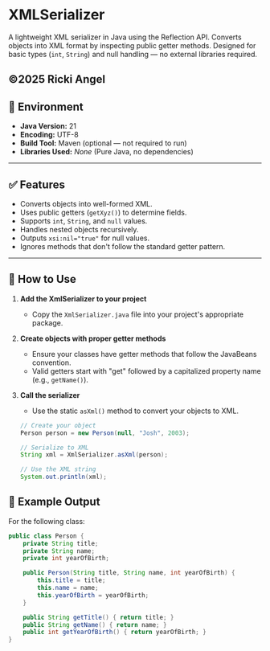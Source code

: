 # XMLSerializer

A lightweight XML serializer in Java using the Reflection API. Converts objects into XML format by inspecting public getter methods. Designed for basic types (`int`, `String`) and null handling — no external libraries required.

©2025 Ricki Angel
---

## 🔧 Environment

- **Java Version:** 21
- **Encoding:** UTF-8
- **Build Tool:** Maven (optional — not required to run)
- **Libraries Used:** _None_ (Pure Java, no dependencies)

---

## ✅ Features

- Converts objects into well-formed XML.
- Uses public getters (`getXyz()`) to determine fields.
- Supports `int`, `String`, and `null` values.
- Handles nested objects recursively.
- Outputs `xsi:nil="true"` for null values.
- Ignores methods that don't follow the standard getter pattern.

---
## 📝 How to Use

1. **Add the XmlSerializer to your project**
    - Copy the `XmlSerializer.java` file into your project's appropriate package.

2. **Create objects with proper getter methods**
    - Ensure your classes have getter methods that follow the JavaBeans convention.
    - Valid getters start with "get" followed by a capitalized property name (e.g., `getName()`).

3. **Call the serializer**
    - Use the static `asXml()` method to convert your objects to XML.

   ```java
   // Create your object
   Person person = new Person(null, "Josh", 2003);
   
   // Serialize to XML
   String xml = XmlSerializer.asXml(person);
   
   // Use the XML string
   System.out.println(xml);
   
## 📄 Example Output

For the following class:

```java
public class Person {
    private String title;
    private String name;
    private int yearOfBirth;

    public Person(String title, String name, int yearOfBirth) {
        this.title = title;
        this.name = name;
        this.yearOfBirth = yearOfBirth;
    }

    public String getTitle() { return title; }
    public String getName() { return name; }
    public int getYearOfBirth() { return yearOfBirth; }
}
